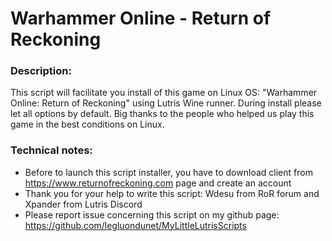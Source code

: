 # Warhammer Online - Return of Reckoning

### Description:
This script will facilitate you install of this game on Linux OS:
"Warhammer Online: Return of Reckoning" using Lutris Wine runner. 
During install please let all options by default.
Big thanks to the people who helped us play this game in the best conditions on Linux.

### Technical notes: 
- Before to launch this script installer, you have to download client from https://www.returnofreckoning.com page and create an account
- Thank you for your help to write this script: Wdesu from RoR forum and Xpander from Lutris Discord
- Please report issue concerning this script on my github page:
https://github.com/legluondunet/MyLittleLutrisScripts
